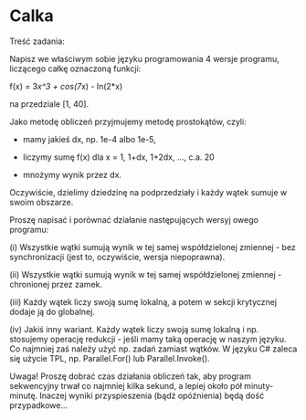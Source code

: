 # Calka
Treść zadania:

Napisz we właściwym sobie języku programowania 4 wersje programu, liczącego całkę oznaczoną funkcji:

f(x) = 3*x^3 + cos(7*x) - ln(2*x)

na przedziale [1, 40].

Jako metodę obliczeń przyjmujemy metodę prostokątów, czyli:

- mamy jakieś dx, np. 1e-4 albo 1e-5,

- liczymy sumę f(x) dla x = 1, 1+dx, 1+2dx, ..., c.a. 20

- mnożymy wynik przez dx.

Oczywiście, dzielimy dziedzinę na podprzedziały i każdy wątek sumuje w swoim obszarze.

Proszę napisać i porównać działanie następujących wersyj owego programu:

(i) Wszystkie wątki sumują wynik w tej samej współdzielonej zmiennej - bez synchronizacji (jest to, oczywiście, wersja niepoprawna).

(ii) Wszystkie wątki sumują wynik w tej samej współdzielonej zmiennej - chronionej przez zamek.

(iii) Każdy wątek liczy swoją sumę lokalną, a potem w sekcji krytycznej dodaje ją do globalnej.

(iv) Jakiś inny wariant. Każdy wątek liczy swoją sumę lokalną i np. stosujemy operację redukcji - jeśli mamy taką operację w naszym języku. Co najmniej zaś należy użyć np. zadań zamiast wątków. W języku C# zaleca się użycie TPL, np. Parallel.For() lub Parallel.Invoke().

Uwaga! Proszę dobrać czas działania obliczeń tak, aby program sekwencyjny trwał co najmniej kilka sekund, a lepiej około pół minuty-minutę. Inaczej wyniki przyspieszenia (bądź opóźnienia) będą dość przypadkowe...
